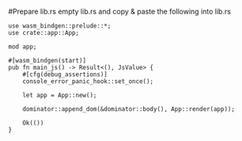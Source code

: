 #Prepare lib.rs
empty lib.rs and copy & paste the following into lib.rs

```
use wasm_bindgen::prelude::*;
use crate::app::App;

mod app;

#[wasm_bindgen(start)]
pub fn main_js() -> Result<(), JsValue> {
    #[cfg(debug_assertions)]
    console_error_panic_hook::set_once();

    let app = App::new();

    dominator::append_dom(&dominator::body(), App::render(app));

    Ok(())
}
```